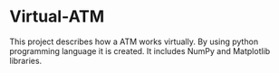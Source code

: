 # Virtual-ATM
This project describes how a ATM works virtually. By using python programming language it is created. It includes NumPy and Matplotlib libraries.
